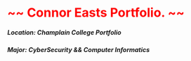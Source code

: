 <body></body>
<div styles="display:flex; align-items:center; justify-content:center; flex-direction:column; width:100%; height:200px;">
<h1 style="color:red;"> ~~ Connor Easts Portfolio. ~~</h1>
<h5><b>Location:</b> Champlain College Portfolio  </h5>
<h5><b>Major:</b> CyberSecurity && Computer Informatics</h5>
</div>
</div>




<body>
